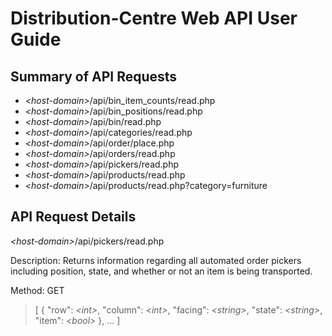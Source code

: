 Distribution-Centre Web API User Guide
======================================

Summary of API Requests
-----------------------

* *\<host-domain\>*/api/bin_item_counts/read.php
* *\<host-domain\>*/api/bin_positions/read.php
* *\<host-domain\>*/api/bin/read.php
* *\<host-domain\>*/api/categories/read.php
* *\<host-domain\>*/api/order/place.php
* *\<host-domain\>*/api/orders/read.php
* *\<host-domain\>*/api/pickers/read.php
* *\<host-domain\>*/api/products/read.php
* *\<host-domain\>*/api/products/read.php?category=furniture

API Request Details
-------------------

*\<host-domain\>*/api/pickers/read.php

Description: Returns information regarding all automated order pickers including position, state, and whether or not an item is being transported.

Method: GET

>   [
>       {
>           "row": *\<int\>*,
>           "column": *\<int\>*,
>           "facing": *\<string\>*,
>           "state": *\<string\>*,
>           "item": *\<bool\>*
>       },
>       ...
>   ]